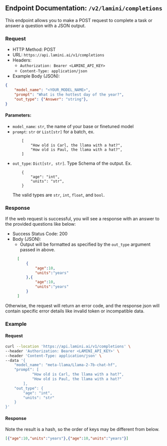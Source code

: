 ## Endpoint Documentation: `/v2/lamini/completions`

This endpoint allows you to make a POST request to complete a task or answer a question with a JSON output.

### Request

- HTTP Method: POST
- URL: `https://api.lamini.ai/v1/completions`
- Headers:
  - `Authorization: Bearer <LAMINI_API_KEY>`
  - `Content-Type: application/json`
- Example Body (JSON):


```json
{
    "model_name": "<YOUR_MODEL_NAME>",
    "prompt": "What is the hottest day of the year?",
    "out_type": {"Answer": "string"},
}
```

#### Parameters:

-   `model_name`: `str`, the name of your base or finetuned model
-   `prompt`: `str` or `List[str]` for a batch, ex.
    ```
        [
            "How old is Carl, the llama with a hat?",
            "How old is Paul, the llama with a hat?",
        ]
    ```
-   `out_type`: `Dict[str, str]`. Type Schema of the output. Ex.
    ```
        {
            "age": "int",
            "units": "str",
        }
    ```
    The valid types are `str`, `int`, `float`, and `bool`.

### Response

If the web request is successful, you will see a response with an answer to the provided questions like below:

- Success Status Code: 200
- Body (JSON):
  - Output will be formatted as specified by the `out_type` argument passed in above.
  ```json
    [
        {
            "age":10,
            "units":"years"
        },{
            "age":10,
            "units":"years"
        }
    ]
  ```

Otherwise, the request will return an error code, and the response json will contain specific error details like invalid token or incompatible data.


### Example

#### Request

```bash
curl --location 'https://api.lamini.ai/v1/completions' \
--header 'Authorization: Bearer <LAMINI_API_KEY>' \
--header 'Content-Type: application/json' \
--data '{
    "model_name": "meta-llama/Llama-2-7b-chat-hf",
    "prompt": [
            "How old is Carl, the llama with a hat?",
            "How old is Paul, the llama with a hat?"
        ],
    "out_type": {
        "age": "int",
        "units": "str"
    }
}'
```

#### Response

Note the result is a hash, so the order of keys may be different from below.

```json
[{"age":10,"units":"years"},{"age":10,"units":"years"}]
```
